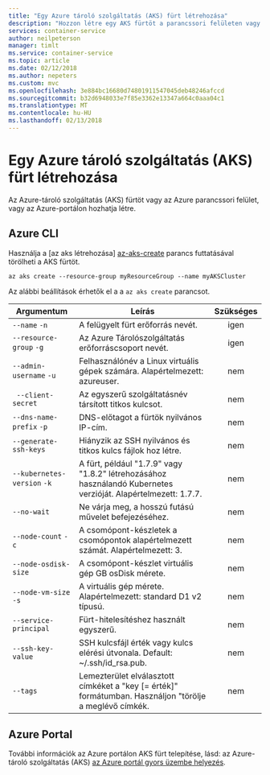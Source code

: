 ```yaml
---
title: "Egy Azure tároló szolgáltatás (AKS) fürt létrehozása"
description: "Hozzon létre egy AKS fürtöt a parancssori felületen vagy az Azure-portálon."
services: container-service
author: neilpeterson
manager: timlt
ms.service: container-service
ms.topic: article
ms.date: 02/12/2018
ms.author: nepeters
ms.custom: mvc
ms.openlocfilehash: 3e884bc16680d74801911547045deb48246afccd
ms.sourcegitcommit: b32d6948033e7f85e3362e13347a664c0aaa04c1
ms.translationtype: MT
ms.contentlocale: hu-HU
ms.lasthandoff: 02/13/2018
---
```

# <a name="create-an-azure-container-service-aks-cluster"></a>Egy Azure tároló szolgáltatás (AKS) fürt létrehozása

Az Azure-tároló szolgáltatás (AKS) fürtöt vagy az Azure parancssori felület, vagy az Azure-portálon hozhatja létre.

## <a name="azure-cli"></a>Azure CLI

Használja a [az aks létrehozása] [ az-aks-create] parancs futtatásával törölheti a AKS fürtöt.

```azurecli-interactive
az aks create --resource-group myResourceGroup --name myAKSCluster
```

Az alábbi beállítások érhetők el a a `az aks create` parancsot.

| Argumentum | Leírás | Szükséges |
|---|---|:---:|
| `--name` `-n` | A felügyelt fürt erőforrás nevét. | igen |
| `--resource-group` `-g` | Az Azure Tárolószolgáltatás erőforráscsoport nevét. | igen |
| `--admin-username` `-u` | Felhasználónév a Linux virtuális gépek számára.  Alapértelmezett: azureuser. | nem |
| ` --client-secret` | Az egyszerű szolgáltatásnév társított titkos kulcsot. | nem |
| `--dns-name-prefix` `-p` | DNS-előtagot a fürtök nyilvános IP-cím. | nem |
| `--generate-ssh-keys` | Hiányzik az SSH nyilvános és titkos kulcs fájlok hoz létre. | nem |
| `--kubernetes-version` `-k` | A fürt, például "1.7.9" vagy "1.8.2" létrehozásához használandó Kubernetes verzióját.  Alapértelmezett: 1.7.7. | nem |
| `--no-wait` | Ne várja meg, a hosszú futású művelet befejezéséhez. | nem |
| `--node-count` `-c` | A csomópont-készletek a csomópontok alapértelmezett számát.  Alapértelmezett: 3. | nem |
| `--node-osdisk-size` | A csomópont-készlet virtuális gép GB osDisk mérete. | nem |
| `--node-vm-size` `-s` | A virtuális gép mérete.  Alapértelmezett: standard D1 v2 típusú. | nem |
| `--service-principal` | Fürt-hitelesítéshez használt egyszerű. | nem |
| `--ssh-key-value` | SSH kulcsfájl érték vagy kulcs elérési útvonala.  Default: ~/.ssh/id_rsa.pub. | nem |
| `--tags` | Lemezterület elválasztott címkéket a "key [= érték]" formátumban. Használjon "törölje a meglévő címkék. | nem |

## <a name="azure-portal"></a>Azure Portal

További információk az Azure portálon AKS fürt telepítése, lásd: az Azure-tároló szolgáltatás (AKS) [az Azure portál gyors üzembe helyezés][aks-portal-quickstart]. 

<!-- LINKS - internal -->
[az-aks-create]: /cli/azure/aks?view=azure-cli-latest#az_aks_create
[aks-portal-quickstart]: kubernetes-walkthrough-portal.md